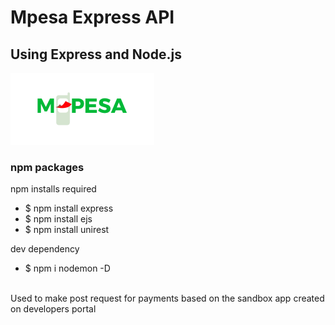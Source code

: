 # Mpesa Express API 
## Using Express and Node.js

![Mpesa API](./mpesa.png)
<br>

### npm packages
npm installs required
* $ npm install express
* $ npm install ejs
* $ npm install unirest

dev dependency

* $ npm i nodemon -D

<br>
Used to make post request for payments based on the sandbox app created on developers portal
